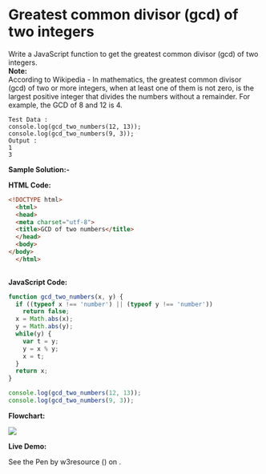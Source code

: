 # Greatest common divisor (gcd) of two integers

Write a JavaScript function to get the greatest common divisor (gcd) of two integers.  
**Note:**  
According to Wikipedia - In mathematics, the greatest common divisor (gcd) of two or more integers, when at least one of them is not zero, is the largest positive integer that divides the numbers without a remainder. For example, the GCD of 8 and 12 is 4.

```
Test Data :
console.log(gcd_two_numbers(12, 13)); 
console.log(gcd_two_numbers(9, 3)); 
Output :
1 
3
```

**Sample Solution:-**

**HTML Code:**

```html
<!DOCTYPE html>
  <html>
  <head>
  <meta charset="utf-8">
  <title>GCD of two numbers</title>
  </head>
  <body>
</body>
  </html>
  
```

**JavaScript Code:**

```js
function gcd_two_numbers(x, y) {
  if ((typeof x !== 'number') || (typeof y !== 'number')) 
    return false;
  x = Math.abs(x);
  y = Math.abs(y);
  while(y) {
    var t = y;
    y = x % y;
    x = t;
  }
  return x;
}

console.log(gcd_two_numbers(12, 13));
console.log(gcd_two_numbers(9, 3));

```

**Flowchart:**

![](https://www.w3resource.com/w3r_images/javascript-math-exercise-8.png)

**Live Demo:**

<section class="expand-codepen"><p data-height="380" data-theme-id="0" data-slug-hash="jGLepN" data-default-tab="js,result" data-user="w3resource" data-embed-version="2" data-pen-title="JavaScript - common-editor-exercises" data-editable="true" class="codepen">See the Pen by w3resource () on .</p><codepen></codepen></section>